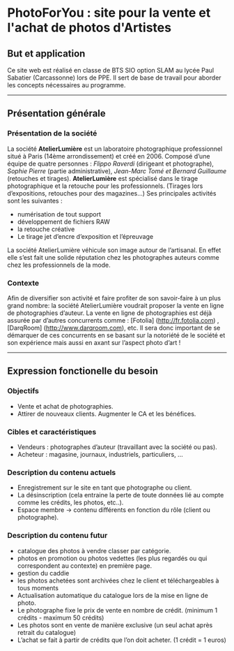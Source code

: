 # PhotoForYou : site pour la vente et l'achat de photos d'Artistes

## But et application
Ce site web est réalisé en classe de BTS SIO option SLAM au lycée Paul Sabatier (Carcassonne) lors de PPE.
Il sert de base de travail pour aborder les concepts nécessaires au programme.

---

## Présentation générale

### Présentation de la société

La société **AtelierLumière** est un laboratoire photographique professionnel situé à Paris (14ème arrondissement) et créé en 2006. Composé d’une équipe de quatre personnes : *Flippo Raverdi* (dirigeant et photographe), *Sophie Pierre* (partie administrative), *Jean-Marc Tomé et Bernard Guillaume* (retouches et tirages). 
**AtelierLumière** est spécialisé dans le tirage photographique et la retouche pour les professionnels. (Tirages lors d’expositions, retouches pour des magazines...)
Ses principales activités sont les suivantes :
* numérisation de tout support
* développement de fichiers RAW
* la retouche créative
* Le tirage jet d’encre d’exposition et l’épreuvage

La société AtelierLumière véhicule son image autour de l’artisanal. En effet elle s’est fait une solide réputation chez les photographes auteurs comme chez les professionnels de la mode.

### Contexte
Afin de diversifier son activité et faire profiter de son savoir-faire à un plus grand nombre: la société AtelierLumière voudrait proposer la vente en ligne de photographies d’auteur.
La vente en ligne de photographies est déjà assurée par d’autres concurrents comme : [Fotolia] (http://fr.fotolia.com) , [DarqRoom] (http://www.darqroom.com), etc.
Il sera donc important de se démarquer de ces concurrents en se basant sur la notoriété de le société et son expérience mais aussi en axant sur l’aspect photo d’art !

---

## Expression fonctionelle du besoin

### Objectifs
+ Vente et achat de photographies.
+ Attirer de nouveaux clients. Augmenter le CA et les bénéfices. 

### Cibles et caractéristiques
+ Vendeurs : photographes d’auteur (travaillant avec la société ou pas).
+ Acheteur : magasine, journaux, industriels, particuliers, ...

### Description du contenu actuels

- Enregistrement sur le site en tant que photographe ou client.
- La désinscription (cela entraine la perte de toute données lié au compte comme les crédits, les photos, etc..).
- Espace membre -> contenu différents en fonction du rôle (client ou photographe).


### Description du contenu futur

- catalogue des photos à vendre classer par catégorie.
- photos en promotion ou photos vedettes (les plus regardés ou qui correspondent au contexte) en première page.
- gestion du caddie
- les photos achetées sont archivées chez le client et téléchargeables à tous moments
- Actualisation automatique du catalogue lors de la mise en ligne de photo.
- Le photographe fixe le prix de vente en nombre de crédit. (minimum 1 crédits - maximum 50 crédits)
- Les photos sont en vente de manière exclusive (un seul achat après retrait du catalogue)
- L’achat se fait à partir de crédits que l’on doit acheter. (1 crédit = 1 euros)


